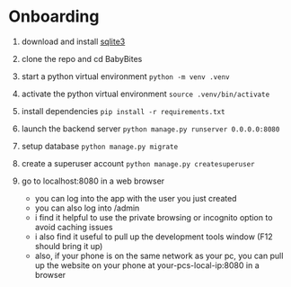 # Onboarding

1. download and install [sqlite3](https://sqlite.org/download.html)

2. clone the repo and cd BabyBites

3. start a python virtual environment
    `python -m venv .venv`

4. activate the python virtual environment
    `source .venv/bin/activate`

5. install dependencies
    `pip install -r requirements.txt`

6. launch the backend server
    `python manage.py runserver 0.0.0.0:8080`

7. setup database
   `python manage.py migrate`

8. create a superuser account
    `python manage.py createsuperuser`

10. go to localhost:8080 in a web browser
    - you can log into the app with the user you just created
    - you can also log into /admin
    - i find it helpful to use the private browsing or incognito option to avoid caching issues
    - i also find it useful to pull up the development tools window (F12 should bring it up)
    - also, if your phone is on the same network as your pc, you can pull up the website on your phone at your-pcs-local-ip:8080 in a browser

